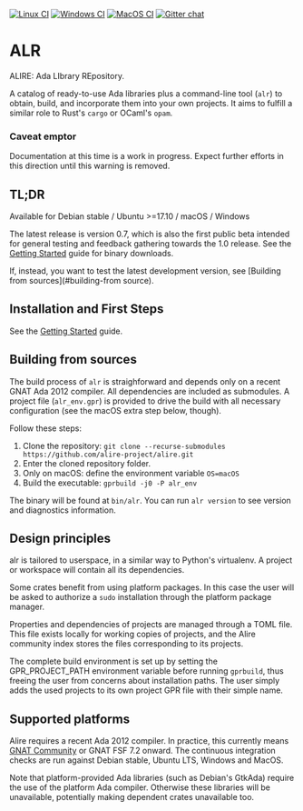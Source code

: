[![Linux CI](https://github.com/alire-project/alire/workflows/CI%20linux/badge.svg)](https://github.com/alire-project/alire/actions)
[![Windows CI](https://github.com/alire-project/alire/workflows/CI%20Windows/badge.svg)](https://github.com/alire-project/alire/actions)
[![MacOS CI](https://github.com/alire-project/alire/workflows/CI%20macOS/badge.svg)](https://github.com/alire-project/alire/actions)
[![Gitter chat](https://badges.gitter.im/gitterHQ/gitter.png)](https://gitter.im/ada-lang/Alire)

# ALR #

ALIRE: Ada LIbrary REpository.

A catalog of ready-to-use Ada libraries plus a command-line tool (`alr`) to
obtain, build, and incorporate them into your own projects. It aims to fulfill
a similar role to Rust's `cargo` or OCaml's `opam`.

### Caveat emptor ###

Documentation at this time is a work in progress. Expect further efforts in this direction
until this warning is removed.

## TL;DR ##

Available for Debian stable / Ubuntu >=17.10 / macOS / Windows

The latest release is version 0.7, which is also the first public beta intended for general testing and feedback gathering towards the 1.0 release. See the [Getting Started](doc/getting-started.md) guide for binary downloads.

If, instead, you want to test the latest development version, see [Building from sources](#building-from source).

## Installation and First Steps ##

See the [Getting Started](doc/getting-started.md) guide.

## Building from sources ##

The build process of `alr` is straighforward and depends only on a recent GNAT Ada 2012 compiler. All dependencies are included as submodules. A project file (`alr_env.gpr`) is provided to drive the build with all necessary configuration (see the macOS extra step below, though).

Follow these steps:

1. Clone the repository: `git clone --recurse-submodules https://github.com/alire-project/alire.git`
1. Enter the cloned repository folder.
1. Only on macOS: define the environment variable `OS=macOS`
1. Build the executable: `gprbuild -j0 -P alr_env`

The binary will be found at `bin/alr`. You can run `alr version` to see version and diagnostics information.

## Design principles ##

alr is tailored to userspace, in a similar way to Python's virtualenv. A
project or workspace will contain all its dependencies.

Some crates benefit from using platform packages. In this case the user
will be asked to authorize a `sudo` installation through the platform package
manager.

Properties and dependencies of projects are managed through a TOML file. This
file exists locally for working copies of projects, and the Alire community
index stores the files corresponding to its projects.

The complete build environment is set up by setting the GPR_PROJECT_PATH
environment variable before running `gprbuild`, thus freeing the user from
concerns about installation paths. The user simply adds the used projects to
its own project GPR file with their simple name.

## Supported platforms ##

Alire requires a recent Ada 2012 compiler. In practice, this currently means
[GNAT Community](https://www.adacore.com/download) or GNAT FSF 7.2 onward. The
continuous integration checks are run against Debian stable, Ubuntu LTS,
Windows and MacOS.

Note that platform-provided Ada libraries (such as Debian's GtkAda) require the
use of the platform Ada compiler. Otherwise these libraries will be
unavailable, potentially making dependent crates unavailable too.
